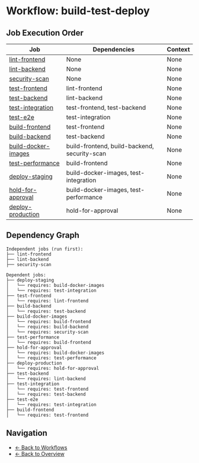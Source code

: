 # Workflow: build-test-deploy

## Job Execution Order

| Job | Dependencies | Context |
|-----|--------------|----------|
| [lint-frontend](../jobs/lint-frontend.md) | None | None |
| [lint-backend](../jobs/lint-backend.md) | None | None |
| [security-scan](../jobs/security-scan.md) | None | None |
| [test-frontend](../jobs/test-frontend.md) | lint-frontend | None |
| [test-backend](../jobs/test-backend.md) | lint-backend | None |
| [test-integration](../jobs/test-integration.md) | test-frontend, test-backend | None |
| [test-e2e](../jobs/test-e2e.md) | test-integration | None |
| [build-frontend](../jobs/build-frontend.md) | test-frontend | None |
| [build-backend](../jobs/build-backend.md) | test-backend | None |
| [build-docker-images](../jobs/build-docker-images.md) | build-frontend, build-backend, security-scan | None |
| [test-performance](../jobs/test-performance.md) | build-frontend | None |
| [deploy-staging](../jobs/deploy-staging.md) | build-docker-images, test-integration | None |
| [hold-for-approval](../jobs/hold-for-approval.md) | build-docker-images, test-performance | None |
| [deploy-production](../jobs/deploy-production.md) | hold-for-approval | None |

## Dependency Graph

```
Independent jobs (run first):
├── lint-frontend
├── lint-backend
├── security-scan

Dependent jobs:
├── deploy-staging
│   └── requires: build-docker-images
│   └── requires: test-integration
├── test-frontend
│   └── requires: lint-frontend
├── build-backend
│   └── requires: test-backend
├── build-docker-images
│   └── requires: build-frontend
│   └── requires: build-backend
│   └── requires: security-scan
├── test-performance
│   └── requires: build-frontend
├── hold-for-approval
│   └── requires: build-docker-images
│   └── requires: test-performance
├── deploy-production
│   └── requires: hold-for-approval
├── test-backend
│   └── requires: lint-backend
├── test-integration
│   └── requires: test-frontend
│   └── requires: test-backend
├── test-e2e
│   └── requires: test-integration
├── build-frontend
│   └── requires: test-frontend
```

## Navigation

- [← Back to Workflows](../summaries/workflows.md)
- [← Back to Overview](../README.md)
